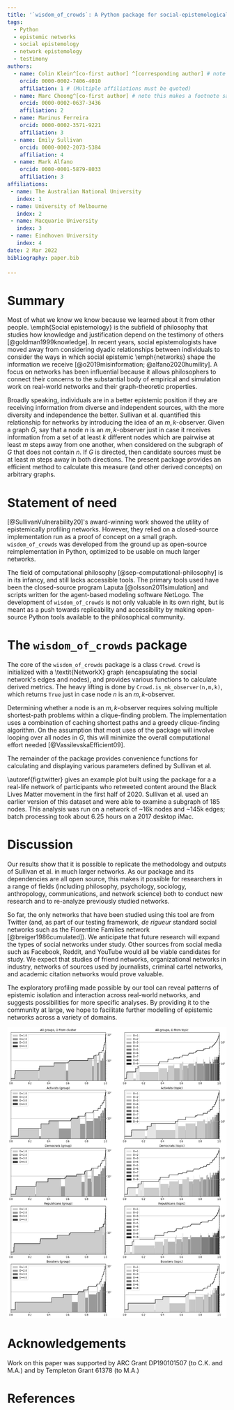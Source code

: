 ```yaml
---
title: '`wisdom_of_crowds`: A Python package for social-epistemological network profiling'
tags:
  - Python
  - epistemic networks
  - social epistemology
  - network epistemology
  - testimony
authors:
  - name: Colin Klein^[co-first author] ^[corresponding author] # note this makes a footnote saying 'co-first author'
    orcid: 0000-0002-7406-4010
    affiliation: 1 # (Multiple affiliations must be quoted)
  - name: Marc Cheong^[co-first author] # note this makes a footnote saying 'co-first author'
    orcid: 0000-0002-0637-3436
    affiliation: 2
  - name: Marinus Ferreira
    orcid: 0000-0002-3571-9221
    affiliation: 3
  - name: Emily Sullivan
    orcid: 0000-0002-2073-5384
    affiliation: 4
  - name: Mark Alfano
    orcid: 0000-0001-5879-8033
    affiliation: 3
affiliations:
 - name: The Australian National University
   index: 1
 - name: University of Melbourne
   index: 2
 - name: Macquarie University
   index: 3
 - name: Eindhoven University
   index: 4
date: 2 Mar 2022
bibliography: paper.bib

---
```


# Summary

Most of what we know we know because we learned about it from other people. \emph{Social epistemology} is the subfield of philosophy that studies how knowledge and justification depend on the testimony of others [@goldman1999knowledge]. In recent years, social epistemologists have moved away from considering dyadic relationships between individuals to consider the ways in which social epistemic \emph{networks} shape the information we receive [@o2019misinformation; @alfano2020humility]. A focus on networks has been influential because it allows philosophers to connect their concerns to the substantial body of empirical and simulation work on real-world networks and their graph-theoretic properties.

 Broadly speaking, individuals are in a better epistemic position if they are receiving information from diverse and independent sources, with the more diversity and independence the better.  Sullivan et al. quantified this relationship for networks by introducing the idea of an $m,k$-observer. Given a graph $G$, say that a node $n$ is an $m,k$-observer just in case it receives information from a set of at least $k$ different nodes which are pairwise at least $m$ steps away from one another, when considered on the subgraph of $G$ that does not contain $n$. If $G$ is directed, then candidate sources must be at least $m$ steps away in both directions. The present package provides an efficient method to calculate this measure (and other derived concepts) on arbitrary graphs.



# Statement of need

[@SullivanVulnerability20]'s award-winning work  showed the utility of epistemically profiling networks. However, they relied on a closed-source implementation run as a proof of concept on a small graph. `wisdom_of_crowds` was developed from the ground up as open-source reimplementation in Python, optimized to be usable on much larger networks.

The field of computational philosophy [@sep-computational-philosophy] is in its infancy, and still lacks accessible tools. The primary tools used have been the closed-source program Laputa [@olsson2011simulation] and scripts written for the agent-based modeling software NetLogo. The development of `wisdom_of_crowds` is not only valuable in its own right, but is meant as a push towards replicability and accessibility by making open-source Python tools available to the philosophical community.


# The `wisdom_of_crowds` package

The core of the `wisdom_of_crowds` package is a class `Crowd`. `Crowd` is initialized with a \textit{NetworkX} graph (encapsulating the social network's edges and nodes), and provides various functions to calculate derived metrics. The heavy lifting is done by `Crowd.is_mk_observer(n,m,k)`, which returns `True` just in case node $n$ is an $m,k$-observer.

Determining whether a node is an $m,k$-observer requires solving multiple shortest-path problems within a clique-finding problem. The implementation uses a  combination of caching shortest paths and a greedy clique-finding algorithm. On the assumption that most uses of the package will involve looping over all nodes in $G$,  this will minimize the overall computational effort needed [@VassilevskaEfficient09].

The remainder of the package provides convenience functions for calculating and displaying various parameters defined by Sullivan et al.

 \autoref{fig:twitter} gives an example plot built using the package for a a real-life network of participants who retweeted content around the Black Lives Matter movement in the first half of 2020. Sullivan et al. used an earlier version of this dataset and were able to examine a subgraph of 185 nodes. This analysis was run on a network of ~16k nodes and ~145k edges; batch processing took about 6.25 hours on a 2017 desktop iMac.


# Discussion

Our results show that it is possible to replicate the methodology and outputs of Sullivan et al. in much larger networks. As our package and its dependencies are all open source, this makes it possible for researchers in a range of fields (including philosophy, psychology, sociology, anthropology, communications, and network science) both to conduct new research and to re-analyze previously studied networks.

So far, the only networks that have been studied using this tool are from Twitter (and, as part of our testing framework, *de rigueur* standard social networks such as the Florentine Families network  [@breiger1986cumulated]). We anticipate that future research will expand the types of social networks under study. Other sources from social media such as Facebook, Reddit, and YouTube would all be viable candidates for study.  We expect that studies of friend networks, organizational networks in industry, networks of sources used by journalists, criminal cartel networks, and academic citation networks would prove valuable.

The exploratory profiling made possible by our tool can reveal patterns of epistemic isolation and interaction across real-world networks, and suggests possibilities for more specific analyses.  By providing it to the community at large, we hope to facilitate further modelling of epistemic networks across a variety of domains.

![Sample output using built-in functions. Profile plots for entire network and subgroups looking at clusters (left) and topics (right). X axis is proportion of total, Y axis shows both S (height of bars) and $\pi$ (black line), plotted on a log scale.\label{fig:twitter}](twitterfigure.png)


# Acknowledgements

Work on this paper was supported by ARC Grant DP190101507 (to C.K. and M.A.) and by Templeton Grant 61378 (to M.A.)

# References

